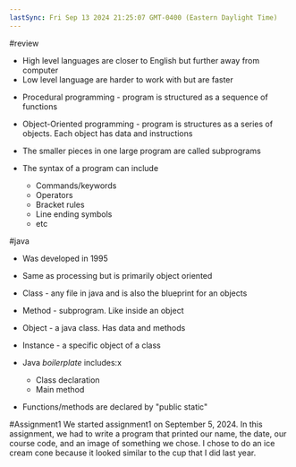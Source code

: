 ```yaml
---
lastSync: Fri Sep 13 2024 21:25:07 GMT-0400 (Eastern Daylight Time)
---
```

#review
* High level languages are closer to English but further away from computer
* Low level language are harder to work with but are faster

- Procedural programming - program is structured as a sequence of functions
- Object-Oriented programming - program is structures as a series of objects. Each object has data and instructions

- The smaller pieces in one large program are called subprograms

- The syntax of a program can include
	- Commands/keywords
	- Operators
	- Bracket rules
	- Line ending symbols
	- etc

#java
- Was developed in 1995
- Same as processing but is primarily object oriented

- Class - any file in java and is also the blueprint for an objects
- Method - subprogram. Like inside an object
- Object - a java class. Has data and methods
- Instance - a specific object of a class

- Java *boilerplate* includes:x
	- Class declaration
	- Main method

- Functions/methods are declared by "public static"

#Assignment1
We started assignment1 on September 5, 2024. In this assignment, we had to write a program that printed our name, the date, our course code, and an image of something we chose. I chose to do an ice cream cone because it looked similar to the cup that I did last year.